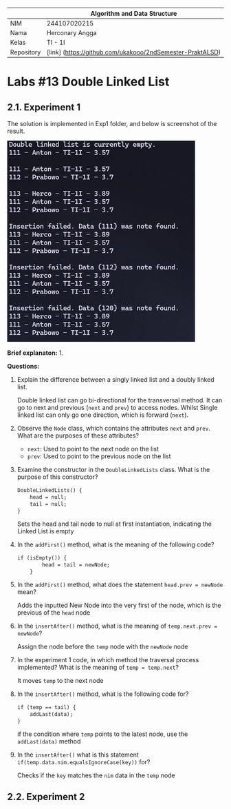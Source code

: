 |  | Algorithm and Data Structure |
|--|--|
| NIM |  244107020215|
| Nama |  Herconary Angga |
| Kelas | TI - 1I |
| Repository | [link] (https://github.com/ukakooo/2ndSemester-PraktALSD) |

# Labs #13 Double Linked List

## 2.1. Experiment 1

The solution is implemented in Exp1 folder, and below is screenshot of the result.

![Screenshot](src/Exp1/1.png)

**Brief explanaton:**
1. 

**Questions:**
1. Explain the difference between a singly linked list and a doubly linked list.  

    Double linked list can go bi-directional for the transversal method. It can go to next and previous (`next` and `prev`) to access nodes. Whilst Single linked list can only go one direction, which is forward (`next`).

2. Observe the `Node` class, which contains the attributes `next` and `prev`. What are the purposes of these attributes?

    - `next`: Used to point to the next node on the list
    - `prev`: Used to point to the previous node on the list

3. Examine the constructor in the `DoubleLinkedLists` class. What is the purpose of this constructor?   
    ```
    DoubleLinkedLists() {
        head = null;
        tail = null;
    }
    ```

    Sets the head and tail node to null at first instantiation, indicating the Linked List is empty 

4. In the `addFirst()` method, what is the meaning of the following code?  
    ```
    if (isEmpty()) {
            head = tail = newNode;
        }
    ```

5. In the `addFirst()` method, what does the statement `head.prev = newNode` mean?

    Adds the inputted New Node into the very first of the node, which is the previous of the `head` node

6. In the `insertAfter()` method, what is the meaning of `temp.next.prev = newNode`?

    Assign the node before the `temp` node with the `newNode` node 

7. In the experiment 1 code, in which method the traversal process implemented? What is the meaning of `temp = temp.next`?

    It moves `temp` to the next node

8. In the `insertAfter()` method, what is the following code for?  
    ```
    if (temp == tail) {
        addLast(data);
    }
    ```

    if the condition where `temp` points to the latest node, use the `addLast(data)` method

9. In the `insertAfter()` what is this statement `if(temp.data.nim.equalsIgnoreCase(key))` for?

    Checks if the `key` matches the `nim` data in the `temp` node

## 2.2. Experiment 2


